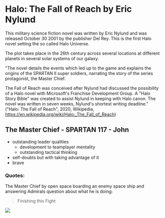 # Halo: The Fall of Reach by Eric Nylund
This military science fiction novel was written by Eric Nylund and was released October 30 2001 by the publisher Del Rey. This is the first Halo novel setting the so called Halo Universe.

The plot takes place in the 26th century across several locations at different planets in several solar systems of our galaxy.

"The novel details the events which led up to the game and explains the origins of the SPARTAN II super soldiers, narrating the story of the series protagonist, the Master Chief.

The Fall of Reach was conceived after Nylund had discussed the possibility of a Halo novel with Microsoft's Franchise Development Group. A "Halo Story Bible" was created to assist Nylund in keeping with Halo canon. The novel was written in seven weeks, Nylund's shortest writing deadline." ("Halo: The Fall of Reach", 2020, Wikipedia, https://en.wikipedia.org/wiki/Halo:_The_Fall_of_Reach)

## The Master Chief - SPARTAN 117 - John
* outstanding leader qualities
	* development to teamplayer mentality
	* outstanding tactical thinking
* self-doubts but with taking advantage of it
* brave

### Quotes:
The Master Chief by open space boarding an enemy space ship and answering Admirals question about what he is doing:
> Finishing this Fight


<img src="https://pngimg.com/uploads/doom/doom_PNG40.png"/>